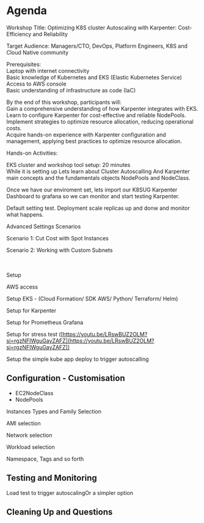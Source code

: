 # Agenda

Workshop Title: Optimizing K8S cluster Autoscaling with Karpenter: Cost-Efficiency and Reliability

Target Audience: Managers/CTO, DevOps, Platform Engineers, K8S and Cloud Native community

Prerequisites: \
Laptop with internet connectivity \
Basic knowledge of Kubernetes and EKS (Elastic Kubernetes Service) \
Access to AWS console \
Basic understanding of infrastructure as code (IaC)

By the end of this workshop, participants will: \
Gain a comprehensive understanding of how Karpenter integrates with EKS. \
Learn to configure Karpenter for cost-effective and reliable NodePools. \
Implement strategies to optimize resource allocation, reducing operational costs. \
Acquire hands-on experience with Karpenter configuration and management, applying best practices to optimize resource allocation.

Hands-on Activities:&#x20;

EKS cluster and workshop tool setup: 20 minutes \
While it is setting up Lets learn about Cluster Autoscalling And Karpenter main concepts and the fundamentals objects NodePools and NodeClass.

Once we have our enviroment set, lets import our K8SUG Karpenter Dashboard to grafana so we can monitor and start testing Karpenter.

Default setting test. Deployment scale replicas up and donw and monitor what happens.

Advanced Settings Scenarios

Scenario 1: Cut Cost with Spot Instances

Scenario 2: Working with Custom Subnets

\
\
Setup

AWS access

Setup EKS  - (Cloud Formation/ SDK AWS/ Python/ Terraform/ Helm)

Setup for Karpenter

Setup for Prometheus Grafana&#x20;

Setup for stress test ([https://youtu.be/LRswBUZ2OLM?si=rgzNFIWguGayZAFZ](https://youtu.be/LRswBUZ2OLM?si=rgzNFIWguGayZAFZ))

Setup the simple kube app deploy to trigger autoscalling&#x20;



## Configuration - Customisation

* EC2NodeClass&#x20;
* NodePools

Instances Types and Family Selection

AMI selection

Network selection

Workload selection

Namespace, Tags and so forth



## Testing and Monitoring

Load test to trigger autoscalingOr a simpler option



## Cleaning Up and Questions
